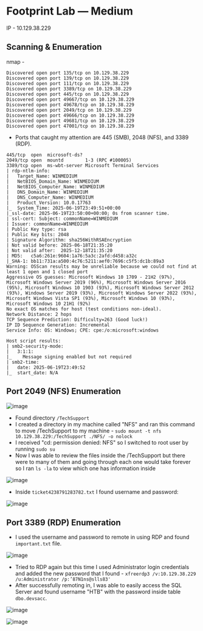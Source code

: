 # Footprint Lab — Medium

IP - 10.129.38.229


## Scanning & Enumeration


nmap - 
```
Discovered open port 135/tcp on 10.129.38.229
Discovered open port 139/tcp on 10.129.38.229
Discovered open port 111/tcp on 10.129.38.229
Discovered open port 3389/tcp on 10.129.38.229
Discovered open port 445/tcp on 10.129.38.229
Discovered open port 49667/tcp on 10.129.38.229
Discovered open port 49678/tcp on 10.129.38.229
Discovered open port 2049/tcp on 10.129.38.229
Discovered open port 49666/tcp on 10.129.38.229
Discovered open port 49681/tcp on 10.129.38.229
Discovered open port 47001/tcp on 10.129.38.229
```

* Ports that caught my attention are 445 (SMB), 2048 (NFS), and 3389 (RDP).

```
445/tcp  open  microsoft-ds?
2049/tcp open  mountd        1-3 (RPC #100005)
3389/tcp open  ms-wbt-server Microsoft Terminal Services
| rdp-ntlm-info: 
|   Target_Name: WINMEDIUM
|   NetBIOS_Domain_Name: WINMEDIUM
|   NetBIOS_Computer_Name: WINMEDIUM
|   DNS_Domain_Name: WINMEDIUM
|   DNS_Computer_Name: WINMEDIUM
|   Product_Version: 10.0.17763
|_  System_Time: 2025-06-19T23:49:51+00:00
|_ssl-date: 2025-06-19T23:50:00+00:00; 0s from scanner time.
| ssl-cert: Subject: commonName=WINMEDIUM
| Issuer: commonName=WINMEDIUM
| Public Key type: rsa
| Public Key bits: 2048
| Signature Algorithm: sha256WithRSAEncryption
| Not valid before: 2025-06-18T21:35:20
| Not valid after:  2025-12-18T21:35:20
| MD5:   c5a6:261e:9604:1a76:5a3c:2afd:d458:a32c
|_SHA-1: bb11:731a:a500:4c76:5211:aef0:7696:c5f5:dc1b:89a3
Warning: OSScan results may be unreliable because we could not find at least 1 open and 1 closed port
Aggressive OS guesses: Microsoft Windows 10 1709 - 21H2 (97%), Microsoft Windows Server 2019 (96%), Microsoft Windows Server 2016 (95%), Microsoft Windows 10 1903 (93%), Microsoft Windows Server 2012 (93%), Windows Server 2019 (93%), Microsoft Windows Server 2022 (93%), Microsoft Windows Vista SP1 (93%), Microsoft Windows 10 (93%), Microsoft Windows 10 21H1 (92%)
No exact OS matches for host (test conditions non-ideal).
Network Distance: 2 hops
TCP Sequence Prediction: Difficulty=263 (Good luck!)
IP ID Sequence Generation: Incremental
Service Info: OS: Windows; CPE: cpe:/o:microsoft:windows

Host script results:
| smb2-security-mode: 
|   3:1:1: 
|_    Message signing enabled but not required
| smb2-time: 
|   date: 2025-06-19T23:49:52
|_  start_date: N/A
```


## Port 2049 (NFS) Enumeration


![image](https://github.com/user-attachments/assets/39ab7025-0c2e-469b-a65d-5fbf6b939f45)


* Found directory ```/TechSupport```
* I created a directory in my machine called "NFS" and ran this command to move /TechSupport to my machine - ```sudo mount -t nfs 10.129.38.229:/TechSupport ./NFS/ -o nolock```
* I received "cd: permission denied: NFS" so I switched to root user by running ```sudo su```
* Now I was able to review the files inside the /TechSupport but there were to many of them and going through each one would take forever so I ran ```ls -la``` to view which one has information inside

![image](https://github.com/user-attachments/assets/200f568b-b272-4341-868b-ba727ec43339)


* Inside ```ticket4238791283782.txt``` I found username and password:


![image](https://github.com/user-attachments/assets/3626fef0-a370-4925-83e4-5f12c51417e2)



## Port 3389 (RDP) Enumeration

* I used the username and password to remote in using RDP and found ```important.txt``` file.


![image](https://github.com/user-attachments/assets/b3020bf5-b192-4ef8-8ba7-400e55fcd308)


* Tried to RDP again but this time I used Administrator login credentials and added the new password that I found - ```xfreerdp3 /v:10.129.38.229 /u:Administrator /p:’87N1ns@slls83'```
* After successfully remoting in, I was able to easily access the SQL Server and found username "HTB" with the password inside table ```dbo.devsacc```.


![image](https://github.com/user-attachments/assets/bd9b9cc8-157a-4ddc-b4ba-5e9fb214efd8)



![image](https://github.com/user-attachments/assets/dd6b2459-63a1-4cf9-958f-05de416a9dca)
